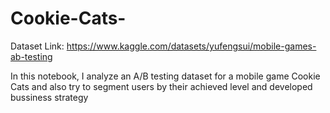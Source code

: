 # Cookie-Cats-

Dataset Link: https://www.kaggle.com/datasets/yufengsui/mobile-games-ab-testing

In this notebook, I analyze an A/B testing dataset for a mobile game Cookie Cats and also try to segment users by their achieved level and developed bussiness strategy  
